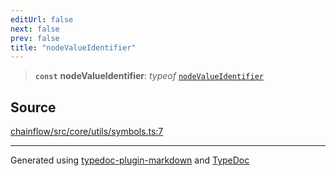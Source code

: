 ```yaml
---
editUrl: false
next: false
prev: false
title: "nodeValueIdentifier"
---
```


> **`const`** **nodeValueIdentifier**: *typeof* [`nodeValueIdentifier`](/api/core/utils/symbols/variables/nodevalueidentifier/)

## Source

[chainflow/src/core/utils/symbols.ts:7](https://github.com/edwinlzs/chainflow/blob/a27a974/src/core/utils/symbols.ts#L7)

***

Generated using [typedoc-plugin-markdown](https://www.npmjs.com/package/typedoc-plugin-markdown) and [TypeDoc](https://typedoc.org/)
